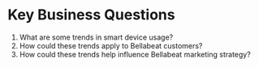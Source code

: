 
# Key Business Questions

1. What are some trends in smart device usage?
2. How could these trends apply to Bellabeat customers?
3. How could these trends help influence Bellabeat marketing strategy?
